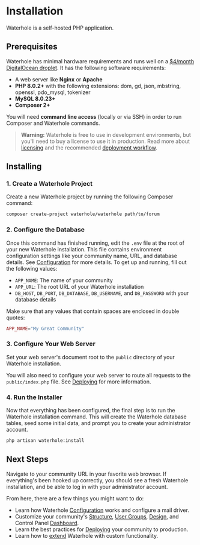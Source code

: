 # Installation

Waterhole is a self-hosted PHP application.

## Prerequisites

Waterhole has minimal hardware requirements and runs well on a [$4/month DigitalOcean droplet](https://m.do.co/c/197189285163). It has the following software requirements:

-   A web server like **Nginx** or **Apache**
-   **PHP 8.0.2+** with the following extensions: dom, gd, json, mbstring, openssl, pdo_mysql, tokenizer
-   **MySQL 8.0.23+**
-   **Composer 2+**

You will need **command line access** (locally or via SSH) in order to run Composer and Waterhole commands.

> **Warning:** Waterhole is free to use in development environments, but you'll need to buy a license to use it in production. Read more about [licensing](./licensing.md) and the recommended [deployment workflow](./deploying.md).

## Installing

### 1. Create a Waterhole Project

Create a new Waterhole project by running the following Composer command:

```bash
composer create-project waterhole/waterhole path/to/forum
```

### 2. Configure the Database

Once this command has finished running, edit the `.env` file at the root of your new Waterhole installation. This file contains environment configuration settings like your community name, URL, and database details. See [Configuration](./configuration.md) for more details. To get up and running, fill out the following values:

-   `APP_NAME`: The name of your community
-   `APP_URL`: The root URL of your Waterhole installation
-   `DB_HOST`, `DB_PORT`, `DB_DATABASE`, `DB_USERNAME`, and `DB_PASSWORD` with your database details

Make sure that any values that contain spaces are enclosed in double quotes:

```php
APP_NAME="My Great Community"
```

### 3. Configure Your Web Server

Set your web server's document root to the `public` directory of your Waterhole installation.

You will also need to configure your web server to route all requests to the `public/index.php` file. See [Deploying](./deploying.md) for more information.

### 4. Run the Installer

Now that everything has been configured, the final step is to run the Waterhole installation command. This will create the Waterhole database tables, seed some initial data, and prompt you to create your administrator account.

```bash
php artisan waterhole:install
```

## Next Steps

Navigate to your community URL in your favorite web browser. If everything's been hooked up correctly, you should see a fresh Waterhole installation, and be able to log in with your administrator account.

From here, there are a few things you might want to do:

-   Learn how Waterhole [Configuration](./configuration.md) works and configure a mail driver.
-   Customize your community's [Structure](./structure.md), [User Groups](./groups.md), [Design](./design.md), and Control Panel [Dashboard](./dashboard.md).
-   Learn the best practices for [Deploying](./deploying.md) your community to production.
-   Learn how to [extend](./extending.md) Waterhole with custom functionality.

<!-- - Learn how to install and manage [Extensions](extensions.md). -->

